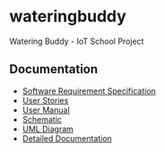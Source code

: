 # wateringbuddy
Watering Buddy - IoT School Project 

## Documentation
- [Software Requirement Specification](docs/specifications.md)
- [User Stories](docs/userstories.md)
- [User Manual](docs/manual.md)
- [Schematic](docs/assets/Water%20buddy_schem_0.2.pdf)
- [UML Diagram](docs/UML/wateringbuddy-v4.svg)
- <a href="https://suvx24-chas-iot-team-7.github.io/wateringbuddy/" target="_blank">Detailed Documentation</a>